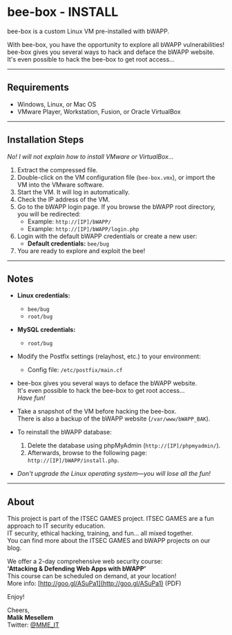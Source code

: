 # bee-box - INSTALL

bee-box is a custom Linux VM pre-installed with bWAPP.

With bee-box, you have the opportunity to explore all bWAPP vulnerabilities!  
bee-box gives you several ways to hack and deface the bWAPP website.  
It's even possible to hack the bee-box to get root access...

---

## Requirements

- Windows, Linux, or Mac OS  
- VMware Player, Workstation, Fusion, or Oracle VirtualBox

---

## Installation Steps

_No! I will not explain how to install VMware or VirtualBox..._

1. Extract the compressed file.  
2. Double-click on the VM configuration file (`bee-box.vmx`), or import the VM into the VMware software.  
3. Start the VM. It will log in automatically.  
4. Check the IP address of the VM.  
5. Go to the bWAPP login page. If you browse the bWAPP root directory, you will be redirected:  
   - Example: `http://[IP]/bWAPP/`  
   - Example: `http://[IP]/bWAPP/login.php`  
6. Login with the default bWAPP credentials or create a new user:  
   - **Default credentials:** `bee/bug`  
7. You are ready to explore and exploit the bee!

---

## Notes

- **Linux credentials:**  
  - `bee/bug`  
  - `root/bug`

- **MySQL credentials:**  
  - `root/bug`

- Modify the Postfix settings (relayhost, etc.) to your environment:  
  - Config file: `/etc/postfix/main.cf`

- bee-box gives you several ways to deface the bWAPP website.  
  It's even possible to hack the bee-box to get root access...  
  _Have fun!_

- Take a snapshot of the VM before hacking the bee-box.  
  There is also a backup of the bWAPP website (`/var/www/bWAPP_BAK`).

- To reinstall the bWAPP database:  
  1. Delete the database using phpMyAdmin (`http://[IP]/phpmyadmin/`).  
  2. Afterwards, browse to the following page: `http://[IP]/bWAPP/install.php`.

- _Don't upgrade the Linux operating system—you will lose all the fun!_

---

## About

This project is part of the ITSEC GAMES project. ITSEC GAMES are a fun approach to IT security education.  
IT security, ethical hacking, training, and fun... all mixed together.  
You can find more about the ITSEC GAMES and bWAPP projects on our blog.

We offer a 2-day comprehensive web security course:  
**'Attacking & Defending Web Apps with bWAPP'**  
This course can be scheduled on demand, at your location!  
More info: [http://goo.gl/ASuPa1](http://goo.gl/ASuPa1) (PDF)

Enjoy!  

Cheers,  
**Malik Mesellem**  
Twitter: [@MME_IT](https://twitter.com/MME_IT)
